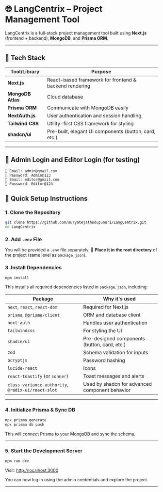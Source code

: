 
# 🌐 LangCentrix – Project Management Tool

LangCentrix is a full-stack project management tool built using **Next.js** (frontend + backend), **MongoDB**, and **Prisma ORM**.

---

## 🔧 Tech Stack

| Tool/Library          | Purpose                                                    |
|-----------------------|------------------------------------------------------------|
| **Next.js**           | React-based framework for frontend & backend rendering     |
| **MongoDB Atlas**     | Cloud database                                             |
| **Prisma ORM**        | Communicate with MongoDB easily                            |
| **NextAuth.js**       | User authentication and session handling                   |
| **Tailwind CSS**      | Utility-first CSS framework for styling                    |
| **shadcn/ui**         | Pre-built, elegant UI components (button, card, etc.)      |

---

## 🔐 Admin Login and Editor Login (for testing)

```plaintext
📧 Email: admin@gmail.com
🔑 Password: Admin@123
📧 Email: editor@gmail.com
🔑 Password: Editor@123
```


## 🚀 Quick Setup Instructions

### 1. Clone the Repository

```bash
git clone https://github.com/suryatejathodupunuri/LangCentrix.git
cd LangCentrix
```

### 2. Add `.env` File

You will be provided a `.env` file separately.
📌 **Place it in the root directory** of the project (same level as `package.json`).

### 3. Install Dependencies

```bash
npm install
```

This installs all required dependencies listed in `package.json`, including:

| Package                                            | Why it's used                                  |
| -------------------------------------------------- | ---------------------------------------------- |
| `next`, `react`, `react-dom`                       | Required for Next.js                           |
| `prisma`, `@prisma/client`                         | ORM and database client                        |
| `next-auth`                                        | Handles user authentication                    |
| `tailwindcss`                                      | For styling the UI                             |
| `shadcn/ui`                                        | Pre-designed components (button, card, etc.)   |
| `zod`                                              | Schema validation for inputs                   |
| `bcryptjs`                                         | Password hashing                               |
| `lucide-react`                                     | Icons                                          |
| `react-toastify` (or `sonner`)                     | Toast messages and alerts                      |
| `class-variance-authority`, `@radix-ui/react-slot` | Used by shadcn for advanced component behavior |



---

### 4. Initialize Prisma & Sync DB

```bash
npx prisma generate
npx prisma db push
```

This will connect Prisma to your MongoDB and sync the schema.

---

### 5. Start the Development Server

```bash
npm run dev
```

Visit: [http://localhost:3000](http://localhost:3000)

You can now log in using the admin credentials and explore the project.

---

